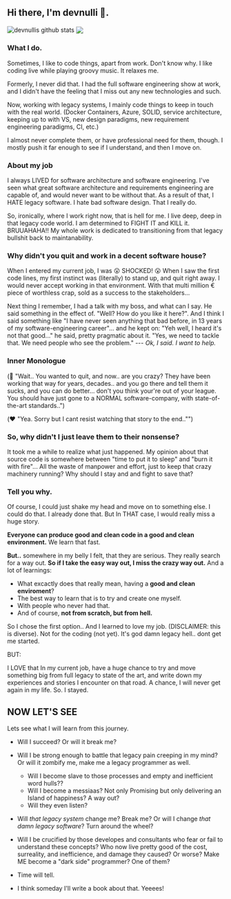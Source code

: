 ## Hi there, I'm devnulli 👋.

<img align="center" src="https://github-readme-stats.vercel.app/api?username=devnulli&show_icons=true&include_all_commits=true&theme=radical" alt="devnullis github stats" />
<img align="center" src="https://github-readme-stats.vercel.app/api/top-langs/?username=devnulli&layout=compact&theme=radical" />

 ### What I do. ###
Sometimes, I like to code things, apart from work. Don't know why. I like coding live while playing groovy music. It relaxes me.

Formerly, I never did that. I had the full software engineering show at work, and I didn't have the feeling that I miss out any new technologies and such.

Now, working with legacy systems, I mainly code things to keep in touch with the real world. (Docker Containers, Azure, SOLID, service architecture, keeping up to with VS, new design paradigms, new requirement engineering paradigms, CI, etc.)

I almost never complete them, or have professional need for them, though. I mostly push it far enough to see if I understand, and then I move on.

### About my job ###
I always LIVED for software architecture and software engineering. I've seen what great software architecture and requirements engineering are capable of, and would never want to be without that. As a result of that, I HATE legacy software. I hate bad software design. That I really do. 

So, ironically, where I work right now, that is hell for me. I live deep, deep in that legacy code world. I am determined to FIGHT IT and  KILL it. BRUUAHAHA!!
My whole work is dedicated to transitioning from that legacy bullshit back to maintanability.

### Why didn't you quit and work in a decent software house? ###

When I entered my current job, I was :open_mouth: SHOCKED! :open_mouth: When I saw the first code lines, my first instinct was (literally) to stand up, and quit right away. I would never accept working in that environment. With that multi million € piece of worthless crap, sold as a success to the stakeholders...

Next thing I remember, I had a talk with my boss, and what can I say. He said something in the effect of. "Well? How do you like it here?". And I think I said something like "I have never seen anything that bad before, in 13 years of my software-engineering career"...  and he kept on: "Yeh well, I heard it's not that good..." he said, pretty pragmatic about it. "Yes, we need to tackle that. We need people who see the problem." --- *Ok, I said. I want to help.* 

### Inner Monologue ###

(:brain: "Wait.. You wanted to quit, and now.. are you crazy? They have been working that way for years, decades.. and you go there and tell them it sucks, and you can do better... don't you think your're out of your league. You should have just gone to a NORMAL software-company, with state-of-the-art standards..")

(:heart: "Yea. Sorry but I cant resist watching that story to the end.."")

### So, why didn't I just leave them to their nonsense? ###

It took me a while to realize what just happened. My opinion about that source code is somewhere between "time to put it to sleep" and "burn it with fire"...
All the waste of manpower and effort, just to keep that crazy machinery running? 
Why should I stay and and fight to save that? 

### Tell you why. ###

Of course, I could just shake my head and move on to something else. I could do that. I already done that. But In THAT case, I would really miss a huge story. 

**Everyone can produce good and clean code in a good and clean environment.** We learn that fast.

**But..** somewhere in my belly I felt, that they are serious. They really search for a way out. **So if I take the easy way out, I miss the crazy way out.** 
And a lot of learnings:

  - What excactly does that really mean, having a **good and clean enviroment**?
  - The best way to learn that is to try and create one myself. 
  - With people who never had that.
  - And of course, **not from scratch, but from hell.**

So I chose the first option.. And I learned to love my job. (DISCLAIMER: this is diverse). Not for the coding (not yet). It's god damn legacy hell.. dont get me started.

BUT:

I LOVE that In my current job, have a huge chance to try and move something big from full legacy to state of the art, and write down my experiences and stories I encounter on that road. A chance, I will never get again in my life. So. I stayed. 

## NOW LET'S SEE ##

Lets see what I will learn from this journey.

  - Will I succeed? Or will it break me?
  
  - Will I be strong enough to battle that legacy pain creeping in my mind? Or will it zombify me, make me a legacy programmer as well.
    - Will I become slave to those processes and empty and inefficient word hulls??
    - Will I become a messiaas? Not only Promising but only delivering an Island of happiness? A way out?
    - Will they even listen?
  
  - Will _that legacy system_ change me? Break me? Or will I change _that damn legacy software_? Turn around the wheel?
  
  - Will I be crucified by those developes and consultants who fear or fail to understand these concepts? Who now live pretty good of the cost, surreality, and inefficience, and damage they caused? Or worse? Make ME become a "dark side" programmer? One of them?
  
- Time will tell.

- I think someday I'll write a book about that. Yeeees!

<!--
**devnulli/devnulli** is a ✨ _special_ ✨ repository because its `README.md` (this file) appears on your GitHub profile.


Here are some ideas to get you started:

- 🔭 I’m currently working on ...
- 🌱 I’m currently learning ...
- 👯 I’m looking to collaborate on ...
- 🤔 I’m looking for help with ...
- 💬 Ask me about ...
- 📫 How to reach me: ...
- 😄 Pronouns: ...
- ⚡ Fun fact: ...
-->
